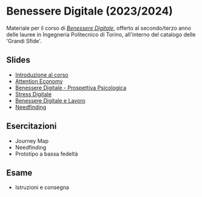 # Benessere Digitale (2023/2024)

Materiale per il corso di _[Benessere Digitale](https://elite.polito.it/teaching/01del-benesseredigitale)_, offerto al secondo/terzo anno delle lauree in Ingegneria Politecnico di Torino, all'interno del catalogo delle 'Grandi Sfide'.

## Slides
* [Introduzione al corso](./slide/lezioni/00-intro-corso.pdf)
* [Attention Economy](./slide/lezioni/01-attention-economy.pdf)
* [Benessere Digitale - Prospettiva Psicologica](./slide/lezioni/02-benessere-digitale-psicologia.pdf)
* [Stress Digitale](./slide/lezioni/03-stress-digitale.pdf)
* [Benessere Digitale e Lavoro](./slide/lezioni/04-benessere-digitale-e-lavoro.pdf)
* [Needfinding](./slide/lezioni/05-needfinding.pdf)


## Esercitazioni
* Journey Map
* Needfinding
* Prototipo a bassa fedeltà

## Esame
* Istruzioni e consegna
